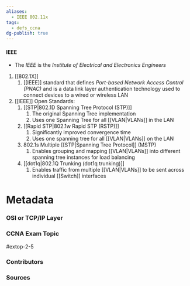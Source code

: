 ```yaml
---
aliases:
  - IEEE 802.11x
tags:
  - defs_ccna
dg-publish: true
---
```

#### IEEE
- The *IEEE* is the *Institute of Electrical and Electronics Engineers*
1. [[802.1X]]
	1.  [[IEEE]] standard that defines *Port-based Network Access Control (PNAC)* and is a data link layer authentication technology used to connect devices to a wired or wireless LAN
1. [[IEEE]] Open Standards:
	1.  [[STP|802.1D Spanning Tree Protocol (STP)]]
		1.  The original Spanning Tree implementation
		1.  Uses one Spanning Tree for all [[VLAN|VLANs]] in the LAN
	2.  [[Rapid STP|802.1w Rapid STP (RSTP)]]
		1.  Significantly improved convergence time
		2.  Uses one spanning tree for all [[VLAN|VLANs]] on the LAN
	3.  802.1s Multiple [[STP|Spanning Tree Protocol]] (MSTP)
		1.  Enables grouping and mapping [[VLAN|VLANs]] into different spanning tree instances for load balancing
	4. [[dot1q|802.1Q Trunking (dot1q trunking)]]
		1.  Enables traffic from multiple [[VLAN|VLANs]] to be sent across individual [[Switch]] interfaces

# Metadata
### OSI or TCP/IP Layer

### CCNA Exam Topic
#extop-2-5 
### Contributors

### Sources

